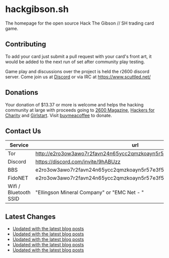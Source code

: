 # hackgibson.sh
The homepage for the open source Hack The Gibson // SH trading card game.


## Contributing

To add your card just submit a pull request with your card's front art, it would be added to the next run of set after community play testing.

Game play and discussions over the project is held the r2600 discord server. Come join us at [Discord](https://discord.com/invite/9hABUzz) or via IRC at https://www.scuttled.net/


## Donations

Your donation of $13.37 or more is welcome and helps the hacking community at large with proceeds going to [2600 Magazine](https://2600.com/), [Hackers for Charity](https://hackersforcharity.org) and [Girlstart](https://girlstart.org).  Visit [buymeacoffee](https://www.buymeacoffee.com/hackgibson.sh) to donate.


## Contact Us

Service | url
-|-
Tor | http://e2ro3ow3awo7r2favn24n65ycc2qmzkoayn5r57e3f56nvjwdcgg32ad.onion
Discord | https://discord.com/invite/9hABUzz
BBS | e2ro3ow3awo7r2favn24n65ycc2qmzkoayn5r57e3f56nvjwdcgg32ad.onion:23
FidoNET | e2ro3ow3awo7r2favn24n65ycc2qmzkoayn5r57e3f56nvjwdcgg32ad.onion:24554
Wifi / Bluetooth SSID | "Ellingson Mineral Company" or "EMC Net - <fidonet address>"

## Latest Changes
<!-- BLOG-POST-LIST:START -->
- [Updated with the latest blog posts](https://github.com/DFW2600/hackgibson.sh/commit/702fad0e7441381d435f370939eccd0148e7388c)
- [Updated with the latest blog posts](https://github.com/DFW2600/hackgibson.sh/commit/88f90df28ffde645896fbc9c3b07c3143c2dcdb7)
- [Updated with the latest blog posts](https://github.com/DFW2600/hackgibson.sh/commit/f3855ceb81ad790526e2babd6c823237582b12b8)
- [Updated with the latest blog posts](https://github.com/DFW2600/hackgibson.sh/commit/8a98b960e8a4c3aa4f30abeb7723667b7fa4c0eb)
- [Updated with the latest blog posts](https://github.com/DFW2600/hackgibson.sh/commit/faec1871b647527595c161dbcd14d8a91d3163e9)
<!-- BLOG-POST-LIST:END -->
